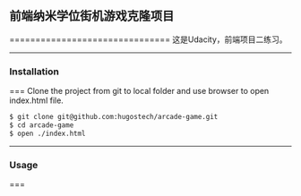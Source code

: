## 前端纳米学位街机游戏克隆项目
===============================
这是Udacity，前端项目二练习。

---
### Installation
===
Clone the project from git to local folder and use browser to open index.html file.
```bash
$ git clone git@github.com:hugostech/arcade-game.git
$ cd arcade-game
$ open ./index.html
```
---
### Usage
===
